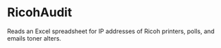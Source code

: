 # RicohAudit
Reads an Excel spreadsheet for IP addresses of Ricoh printers, polls, and emails toner alters.
